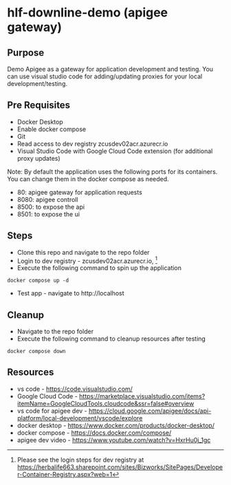 # hlf-downline-demo (apigee gateway) 

## Purpose  
Demo Apigee as a gateway for application development and testing.
You can use visual studio code for adding/updating proxies for your local development/testing. 

## Pre Requisites  
- Docker Desktop
- Enable docker compose
- Git 
- Read access to dev registry zcusdev02acr.azurecr.io
- Visual Studio Code with Google Cloud Code extension (for additional proxy updates)  

Note: By default the application uses the following ports for its containers. You can change them in the docker compose as needed.
- 80: apigee gateway for application requests
- 8080: apigee controll 
- 8500: to expose the api
- 8501: to expose the ui

## Steps  
- Clone this repo and navigate to the repo folder
- Login to dev registry - zcusdev02acr.azurecr.io, [^1]
- Execute the following command to spin up the application
```
docker compose up -d
```
- Test app - navigate to http://localhost

## Cleanup
- Navigate to the repo folder
- Execute the following command to cleanup resources after testing
```
docker compose down
```

[^1]: Please see the login steps for dev registry at https://herbalife663.sharepoint.com/sites/Bizworks/SitePages/Developer-Container-Registry.aspx?web=1  

## Resources
- vs code - https://code.visualstudio.com/
- Google Cloud Code -  https://marketplace.visualstudio.com/items?itemName=GoogleCloudTools.cloudcode&ssr=false#overview
- vs code for apigee dev - https://cloud.google.com/apigee/docs/api-platform/local-development/vscode/explore
- docker desktop - https://www.docker.com/products/docker-desktop/
- docker compose - https://docs.docker.com/compose/
- apigee dev video - https://www.youtube.com/watch?v=HxrHu0j_1gc
